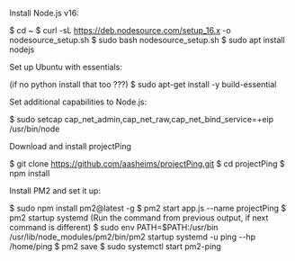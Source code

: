 
Install Node.js v16:

$ cd ~
$ curl -sL https://deb.nodesource.com/setup_16.x -o nodesource_setup.sh
$ sudo bash nodesource_setup.sh
$ sudo apt install nodejs



Set up Ubuntu with essentials:

(if no python install that too ???)
$ sudo apt-get install -y build-essential



Set additional capabilities to Node.js:

$ sudo setcap cap_net_admin,cap_net_raw,cap_net_bind_service=+eip /usr/bin/node



Download and install projectPing

$ git clone https://github.com/aasheims/projectPing.git
$ cd projectPing
$ npm install



Install PM2 and set it up:

$ sudo npm install pm2@latest -g
$ pm2 start app.js --name projectPing
$ pm2 startup systemd
(Run the command from previous output, if next command is different)
$ sudo env PATH=$PATH:/usr/bin /usr/lib/node_modules/pm2/bin/pm2 startup systemd -u ping --hp /home/ping
$ pm2 save
$ sudo systemctl start pm2-ping





